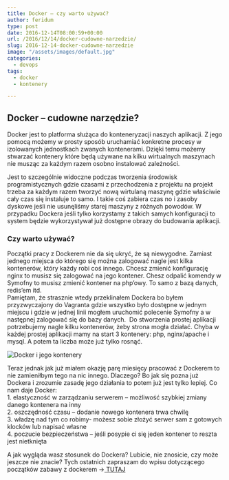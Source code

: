 ```yaml
---
title: Docker – czy warto używać?
author: feridum
type: post
date: 2016-12-14T08:00:59+00:00
url: /2016/12/14/docker-cudowne-narzedzie/
slug: 2016-12-14-docker-cudowne-narzedzie
image: "/assets/images/default.jpg"
categories:
  - devops
tags:
  - docker
  - kontenery

---
```

## Docker &#8211; cudowne narzędzie?

<p dir="auto">
  Docker jest to platforma służąca do konteneryzacji naszych aplikacji. Z jego pomocą możemy w prosty sposób uruchamiać konkretne procesy w izolowanych jednostkach zwanych kontenerami. Dzięki temu możemy stwarzać kontenery które będą używane na kilku wirtualnych maszynach nie musząc za każdym razem osobno instalować zależności.
</p>

<p dir="auto">
  Jest to szczególnie widoczne podczas tworzenia środowisk programistycznych gdzie czasami z przechodzenia z projektu na projekt trzeba za każdym razem tworzyć nową wirtulaną maszynę gdzie właściwie cały czas się instaluje to samo. I takie coś zabiera czas no i zasoby dyskowe jeśli nie usunęliśmy starej maszyny z różnych powodów. W przypadku Dockera jeśli tylko korzystamy z takich samych konfiguracji to system będzie wykorzystywał już dostępne obrazy do budowania aplikacji.
</p>

### Czy warto używać?

<p dir="auto">
  Początki pracy z Dockerem nie da się ukryć, że są niewygodne. Zamiast jednego miejsca do którego się można zalogować nagle jest kilka kontenerów, który każdy robi coś innego. Chcesz zmienić konfigurację nginx to musisz się zalogować na jego kontener. Chesz odpalić komendy w Symofny to musisz zmienić kontener na php’owy. To samo z bazą danych, redis’em itd.<br /> Pamiętam, że strasznie wtedy przeklinałem Dockera bo byłem przyzwyczajony do Vagranta gdzie wszystko było dostępne w jednym miejscu i gdzie w jednej linii mogłem uruchomić polecenie Symofny a w następnej zalogować się do bazy danych.  Do stworzenia prostej aplikacji potrzebujemy nagle kilku kontenerów, żeby strona mogła działać. Chyba w każdej prostej aplikacji mamy na start 3 kontenery: php, nginx/apache i mysql. A potem ta liczba może już tylko rosnąć.
</p>

![Docker i jego kontenery](/assets/wp-content/uploads/2016/12/containers_everywhere.jpg)

<p dir="auto">
  Teraz jednak jak już miałem okazję parę miesięcy pracować z Dockerem to nie zamieniłbym tego na nic innego. Dlaczego? Bo jak się pozna już Dockera i zrozumie zasadę jego działania to potem już jest tylko lepiej. Co nam daje Docker:<br /> 1. elastyczność w zarządzaniu serwerem &#8211; możliwość szybkiej zmiany danego kontenera na inny<br /> 2. oszczędność czasu &#8211; dodanie nowego kontenera trwa chwilę<br /> 3. władzę nad tym co robimy- możesz sobie złożyć serwer sam z gotowych klocków lub napisać własne<br /> 4. poczucie bezpieczeństwa &#8211; jeśli posypie ci się jeden kontener to reszta jest nietknięta
</p>

<p dir="auto">
  A jak wygląda wasz stosunek do Dockera? Lubicie, nie znosicie, czy może jeszcze nie znacie? Tych ostatnich zapraszam do wpisu dotyczącego początków zabawy z dockerem -><a href="http://fsgeek.pl/2016/12/20/docker-machine/"> TUTAJ</a>
</p>